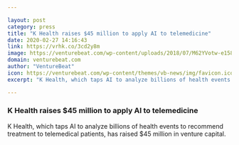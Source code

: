 ```yaml
---

layout: post
category: press
title: "K Health raises $45 million to apply AI to telemedicine"
date: 2020-02-27 14:16:43
link: https://vrhk.co/3cd2y8m
image: https://venturebeat.com/wp-content/uploads/2018/07/M62YVotw-e1582302813917.png?w=1200&strip=all
domain: venturebeat.com
author: "VentureBeat"
icon: https://venturebeat.com/wp-content/themes/vb-news/img/favicon.ico
excerpt: "K Health, which taps AI to analyze billions of health events to recommend treatment to telemedical patients, has raised $45 million in venture capital."

---
```


### K Health raises $45 million to apply AI to telemedicine

K Health, which taps AI to analyze billions of health events to recommend treatment to telemedical patients, has raised $45 million in venture capital.